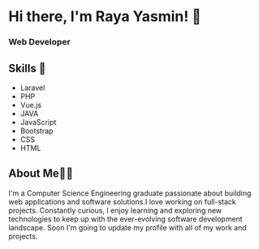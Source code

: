 # Hi there, I'm Raya Yasmin! 👋
### Web Developer

## Skills 💼 

- Laravel
- PHP
- Vue.js
- JAVA
- JavaScript
- Bootstrap
- CSS
- HTML

## About Me👩‍💻

I'm a Computer Science Engineering graduate passionate about building web applications and software solutions.I love working on full-stack projects. Constantly curious, I enjoy learning and exploring new technologies to keep up with the ever-evolving software development landscape. Soon I'm going to update my profile with all of my work and projects.

<!--## Current Projects

- [Project 1](link-to-project-1): Short description of the project.
- [Project 2](link-to-project-2): Short description of the project.

## Connect with Me

Let's collaborate and contribute to the software ecosystem together! You can reach me via:
- Email: [your.email@example.com](mailto:your.email@example.com)
- LinkedIn: [Your LinkedIn Profile](https://www.linkedin.com/in/your-linkedin-profile/)
- Twitter: [@your-twitter-handle](https://twitter.com/your-twitter-handle)

Feel free to explore my repositories and don't forget to ⭐ the ones you find interesting!


Optional: Add any other sections you want to showcase, such as achievements, blog posts, or other social media profiles.
-->


